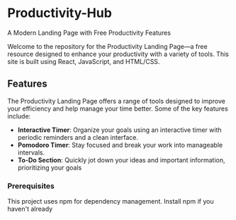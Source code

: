 # Productivity-Hub
A Modern Landing Page with Free Productivity Features

Welcome to the repository for the Productivity Landing Page—a free resource designed to enhance your productivity with a variety of tools. This site is built using React, JavaScript, and HTML/CSS.

## Features

The Productivity Landing Page offers a range of tools designed to improve your efficiency and help manage your time better. Some of the key features include:

- **Interactive Timer**: Organize your goals using an interactive timer with periodic reminders and a clean interface.
- **Pomodoro Timer**: Stay focused and break your work into manageable intervals.
- **To-Do Section**: Quickly jot down your ideas and important information, prioritizing your goals

### Prerequisites

This project uses npm for dependency management. Install npm if you haven't already



